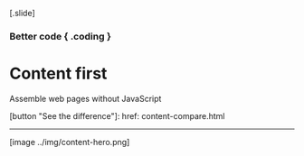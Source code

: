 
[.slide]
  ### Better code { .coding }
  # Content first
  Assemble web pages without JavaScript

  [button "See the difference"]:
    href: content-compare.html

  ---

  [image ../img/content-hero.png]
